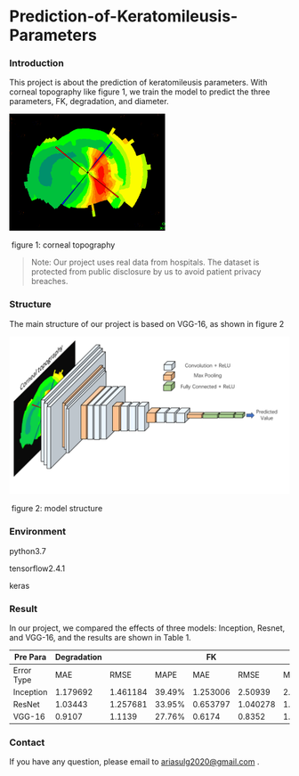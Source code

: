 # Prediction-of-Keratomileusis-Parameters
### Introduction

This project is about the prediction of keratomileusis parameters. With  corneal topography like figure 1, we train the model to predict the three parameters, FK, degradation, and diameter.

<img src="demo.bmp" alt="demo" style="zoom:50%;" />

​                                             figure 1: corneal topography 

> Note: Our project uses real data from hospitals. The dataset is protected from public disclosure by us to avoid patient privacy breaches.

### Structure

The main structure of our project is based on VGG-16, as shown in figure 2

<img src="Structure.png" alt="Structure" style="zoom: 67%;" />

​                                                                                     figure 2: model structure                

### Environment

python3.7

tensorflow2.4.1

keras

### Result

In our project, we compared the effects of three models: Inception, Resnet, and VGG-16, and the results are shown in Table 1.

| Pre Para   | Degradation |          |        | FK       |          |       | Diameter |          |       |
| ---------- | ----------- | -------- | ------ | -------- | -------- | ----- | -------- | -------- | ----- |
| Error Type | MAE         | RMSE     | MAPE   | MAE      | RMSE     | MAPE  | MAE      | RMSE     | MAPE  |
| Inception  | 1.179692    | 1.461184 | 39.49% | 1.253006 | 2.50939  | 2.91% | 0.415652 | 0.927672 | 3.89% |
| ResNet     | 1.03443     | 1.257681 | 33.95% | 0.653797 | 1.040278 | 1.53% | 0.362999 | 0.526376 | 3.42% |
| VGG-16     | 0.9107      | 1.1139   | 27.76% | 0.6174   | 0.8352   | 1.45% | 0.203    | 0.2556   | 1.89% |

### Contact

If you have any question, please email to ariasulg2020@gmail.com .